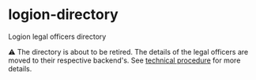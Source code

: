 # logion-directory
Logion legal officers directory

⚠️ The directory is about to be retired.
The details of the legal officers are moved to their respective backend's.
See [technical procedure](./migrate-to-backend/procedure.md) for more details.
